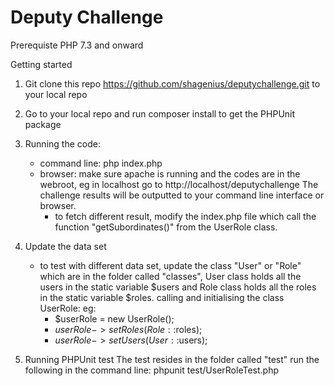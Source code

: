 # Deputy Challenge

Prerequiste
PHP 7.3 and onward

Getting started

1. Git clone this repo https://github.com/shagenius/deputychallenge.git to your local repo
2. Go to your local repo and run composer install to get the PHPUnit package
3. Running the code:
	- command line: php index.php
	- browser: make sure apache is running and the codes are in the webroot, eg in localhost go to http://localhost/deputychallenge
	The challenge results will be outputted to your command line interface or browser.
		- to fetch different result, modify the index.php file which call the function "getSubordinates()" from the UserRole class. 
4. Update the data set
	- to test with different data set, update the class "User" or "Role" which are in the folder called "classes", User class holds all the users in the static variable 	$users and Role class holds all the roles in the static variable $roles.
	calling and initialising the class UserRole: 
		eg: 
		- $userRole = new UserRole();
		- $userRole->setRoles(Role::$roles);
		- $userRole->setUsers(User::$users);
	
5. Running PHPUnit test
	The test resides in the folder called "test"
	run the following in the command line: phpunit test/UserRoleTest.php
	
